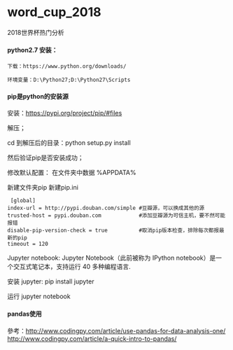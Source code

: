 # word_cup_2018
2018世界杯热门分析


#### python2.7 安装：

    下载：https://www.python.org/downloads/
    
    环境变量：D:\Python27;D:\Python27\Scripts
    
  
#### pip是python的安装源

   安装：https://pypi.org/project/pip/#files
   
   解压；
   
   cd 到解压后的目录：python setup.py install
   
   然后验证pip是否安装成功；
   
   修改默认配置： 在文件夹中数据 %APPDATA%
   
   新建文件夹pip 新建pip.ini
```             
 [global]  
index-url = http://pypi.douban.com/simple #豆瓣源，可以换成其他的源  
trusted-host = pypi.douban.com            #添加豆瓣源为可信主机，要不然可能报错  
disable-pip-version-check = true          #取消pip版本检查，排除每次都报最新的pip  
timeout = 120              
```

Jupyter notebook: Jupyter Notebook（此前被称为 IPython notebook）是一个交互式笔记本，支持运行 40 多种编程语言.

安装 jupyter: pip install jupyter

运行 jupyter notebook

#### pandas使用
參考：http://www.codingpy.com/article/use-pandas-for-data-analysis-one/
http://www.codingpy.com/article/a-quick-intro-to-pandas/
